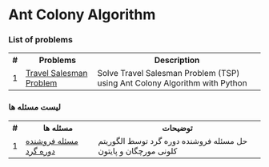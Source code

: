# Ant Colony Algorithm

<h3>List of problems</h3>
<table>
  <tr>
    <th>#</th>
    <th>Problems</th>
    <th>Description</th>
  </tr>
  <tr>
    <td>1</td>
    <td><a href="https://github.com/miladghofrani/Evolutionary-Algorithms/tree/master/Ant%20Colony%20Algorithm/Travel%20Salesman%20Problem">Travel Salesman Problem</a></td>
    <td>Solve Travel Salesman Problem (TSP) using Ant Colony Algorithm with Python</td>
  </tr>
</table>

<h3>لیست مسئله ها</h3>
<table>
  <tr>
    <th>#</th>
    <th>مسئله ها</th>
    <th>توضیحات</th>
  </tr>
  <tr>
    <td>1</td>
    <td><a href="https://github.com/miladghofrani/Evolutionary-Algorithms/tree/master/Ant%20Colony%20Algorithm/Travel%20Salesman%20Problem">مسئله فروشنده دوره گرد</a></td>
    <td>حل مسئله فروشنده دوره گرد توسط الگوریتم کلونی مورچگان و پایتون</td>
  </tr>
</table>
